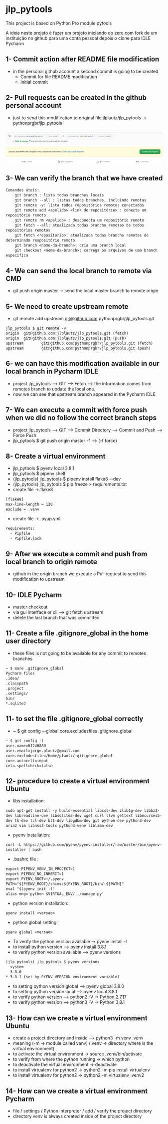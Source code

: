 # jlp_pytools
This project is based on Python Pro module pytools

A ideia neste projeto é fazer um projeto iniciando do zero com fork de um instituição 
no github para uma conta pessoal depois o clone para IDLE Pycharm

## 1- Commit action after README file modification
   - in the personal github account a second commit is going to be created
     - Commit for file README modification
     - Initial commit

## 2- Pull requests can be created in the github personal account
   - just to send this modification to original file jlplautz/jlp_pytools -> pythonprgbr/jlp_pytools

![](static/images/pullrequest1.png)

## 3- We can verify the branch that we have created
```
Comandos úteis:
    git branch : lista todas branches locais
    git branch --all : listas todas branches, incluindo remotas
    git remote -v: lista todos repositórios remotos conectados
    git remote add <apelido> <link do repositório> : conecta um repositório remoto
    git remote rm <apelido> : desconecta um repositório remoto
    git fetch --all: atualizada todas branchs remotas de todos repositórios remotos
    git fetch <repositorio>: atualizada todas branchs remotas de determinado respositório remoto
    git branch <nome-da-branch>: cria uma branch local
    git checkout <nome-da-branch>: carrega os arquivos de uma branch especifica
```

## 4- We can send the local branch to remote via CMD
   - git push origin master  -> send the local master branch to remote origin

## 5- We need to create upstream remote
   - git remote add upstream git@github.com:pythonprgbr/jlp_pytools.git
```
jlp_pytools $ git remote -v
origin  git@github.com:jlplautz/jlp_pytools.git (fetch)
origin  git@github.com:jlplautz/jlp_pytools.git (push)
upstream        git@github.com:pythonprgbr/jlp_pytools.git (fetch)
upstream        git@github.com:pythonprgbr/jlp_pytools.git (push)
```

## 6-  we can have this modification available in our local branch in Pycharm IDLE
   - project jlp_pytools --> GIT --> Fetch --> the information comes from remotes branch to update the local one.
   - now we can see that upstream branch appeared in the Pycharm IDLE

## 7- We can execute a commit with force push when we did no follow the correct branch steps
   - project jlp_pytools --> GIT --> Commit Directory --> Commit and Push --> Force Push
   - jlp_pytools $ git push origin master -f  --> (-f force)

## 8- Create a virtual environment
   - jlp_pytools $ pyenv local 3.8.1
   - jlp_pytools $ pipenv shell
   - (jlp_pytools) jlp_pytools $ pipenv install flake8 --dev
   - (jlp_pytools) jlp_pytools $ pip freeze > requirements.txt
   - create file ->.flake8
```
[flake8]
max-line-length = 120
exclude = .venv
```
  - create file -> .pyup.yml
```
requirements:
  - Pipfile
  - Pipfile.lock
```
## 9- After we execute a commit and push from local branch to origin remote
   - github in the origin branch we execute a Pull request to send this modificatipn to upstream

## 10- IDLE Pycharm
   - master checkout
   - via gui interface or cli --> git fetch upstream
   - delete the last branch that was committed

## 11- Create a file .gitignore_global in the home user directory
   - these files is not going to be available for any commit to remotes branches
``` 
~ $ more .gitignore_global 
Pycharm files
.idea/
.classpath
.project
.settings/
bin/
*.sqlite3 
```
## 11- to set the file .gitignore_global correctly
   - ~ $ git config --global core.excludesfiles .gitignore_global
```
~ $ git config -l
user.name=61246880
user.email=jorge.plautz@gmail.com
core.excludesfile=/home/plautz/.gitignore_global
core.autocrlf=input
cola.spellcheck=false
```

## 12- procedure to create a virtual environment Ubuntu
   - libs installation:
```
sudo apt-get install -y build-essential libssl-dev zlib1g-dev libbz2-dev libreadline-dev libsqlite3-dev wget curl llvm gettext libncurses5-dev tk-dev tcl-dev blt-dev libgdbm-dev git python-dev python3-dev aria2 vim libnss3-tools python3-venv liblzma-dev
```
   - pyenv installation:
```
curl -L https://github.com/pyenv/pyenv-installer/raw/master/bin/pyenv-installer | bash
```
   - .bashrc file :
```
export PIPENV_VENV_IN_PROJECT=1
export PIPENV_NO_INHERIT=1
export PYENV_ROOT=~/.pyenv 
PATH="${PYENV_ROOT}/shims:${PYENV_ROOT}/bin/:${PATH}"
eval "$(pyenv init -)"
alias mng='python $VIRTUAL_ENV/../manage.py'
```
   - python version installation:
```
pyenv install <versao>
```
   - python global setting:
```
pyenv global <versao>
```
   - To verify the python version available -> pyenv install -l
   - to install python version --> pyenv install 3.8.1
   - to verify python version available --> pyenv versions
```
(jlp_pytools) jlp_pytools $ pyenv versions
  system
  3.8.0
* 3.8.1 (set by PYENV_VERSION environment variable)
```

   - to setting python version global --> pyenv global 3.8.0
   - to setting python version local --> pyenv local 3.8.1
   - to verify python version  --> python2 -V  -> Python 2.7.17
   - to verify python version  --> python3 -V  -> Python 3.8.1

## 13- How can we create a virtual environment Ubuntu
   - create a project directory and inside --> python3 -m venv .venv  
   - meaning (-m -> module called venv)  (.venv -> directory where is the virtual environment)
   - to activate the virtual environment -> source .venv/bin/activate
   - to verify from where the python running -> which python
   - to deactivate the virtual environment -> deactivate
   - to install virtualenv for python2 -> python2 -m pip install virtualenv
   - to install virtualenv for python2 -> python2 -m virtualenv .venv2

## 14- How can we create a virtual environment Pycharm
   - file / settings / Python interpreter / add / verify the project directory
   - directory venv is always created inside of the project directory

